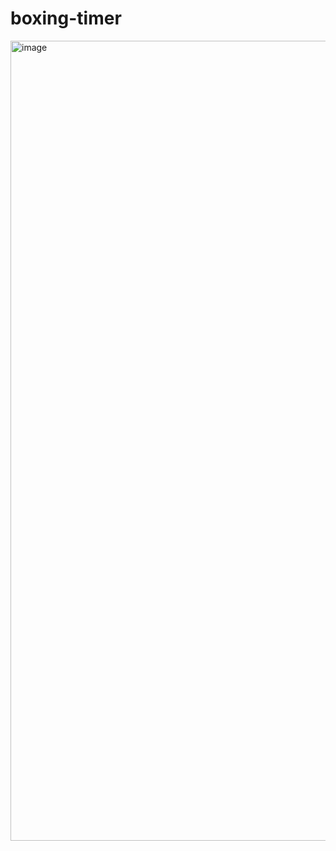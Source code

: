 # boxing-timer

<img width="1280" alt="image" src="https://github.com/armen-ghr/boxing-timer/assets/132204430/0999e2c7-e22b-4efb-a715-145ccd843565">
